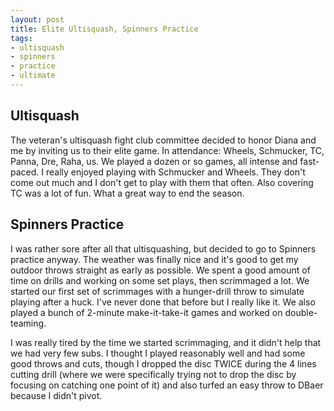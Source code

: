 ```yaml
---
layout: post
title: Elite Ultisquash, Spinners Practice
tags:
- ultisquash
- spinners
- practice
- ultimate
---
```


## Ultisquash

The veteran's ultisquash fight club committee decided to honor Diana and me by inviting us to their elite game. In attendance: Wheels, Schmucker, TC, Panna, Dre, Raha, us. We played a dozen or so games, all intense and fast-paced. I really enjoyed playing with Schmucker and Wheels. They don't come out much and I don't get to play with them that often. Also covering TC was a lot of fun. What a great way to end the season.

## Spinners Practice

I was rather sore after all that ultisquashing, but decided to go to Spinners practice anyway. The weather was finally nice and it's good to get my outdoor throws straight as early as possible. We spent a good amount of time on drills and working on some set plays, then scrimmaged a lot. We started our first set of scrimmages with a hunger-drill throw to simulate playing after a huck. I've never done that before but I really like it. We also played a bunch of 2-minute make-it-take-it games and worked on double-teaming. 

I was really tired by the time we started scrimmaging, and it didn't help that we had very few subs. I thought I played reasonably well and had some good throws and cuts, though I dropped the disc TWICE during the 4 lines cutting drill (where we were specifically trying not to drop the disc by focusing on catching one point of it) and also turfed an easy throw to DBaer because I didn't pivot.
